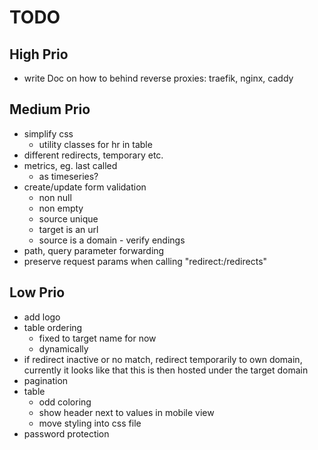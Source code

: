 # TODO

## High Prio

- write Doc on how to behind reverse proxies: traefik, nginx, caddy

## Medium Prio

- simplify css
    - utility classes for hr in table
- different redirects, temporary etc.
- metrics, eg. last called
  - as timeseries?
- create/update form validation
    - non null
    - non empty
    - source unique
    - target is an url
    - source is a domain - verify endings
- path, query parameter forwarding
- preserve request params when calling "redirect:/redirects"

## Low Prio

- add logo
- table ordering
  - fixed to target name for now
  - dynamically
- if redirect inactive or no match, redirect temporarily to own domain, currently it looks like that this is then hosted under the target domain
- pagination
- table
    - odd coloring
    - show header next to values in mobile view
    - move styling into css file
- password protection